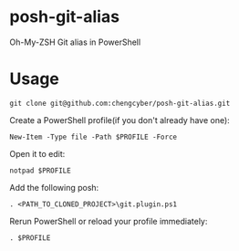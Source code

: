 # posh-git-alias

Oh-My-ZSH Git alias in PowerShell


# Usage

```
git clone git@github.com:chengcyber/posh-git-alias.git
```

Create a PowerShell profile(if you don't already have one):

```
New-Item -Type file -Path $PROFILE -Force
```

Open it to edit:

```
notpad $PROFILE
```

Add the following posh:

```
. <PATH_TO_CLONED_PROJECT>\git.plugin.ps1
```

Rerun PowerShell or reload your profile immediately:

```
. $PROFILE
```